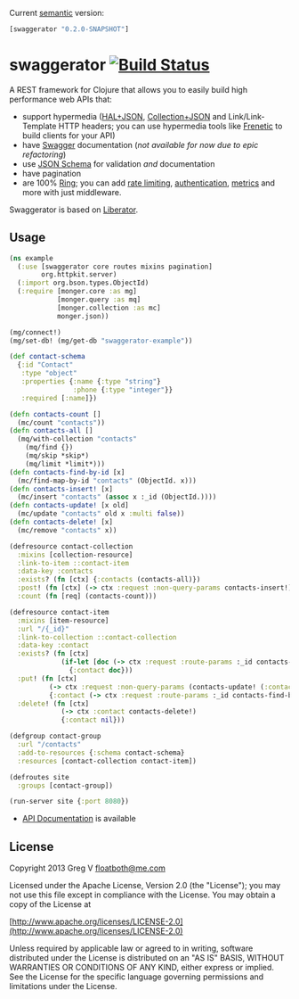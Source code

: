 Current [semantic](http://semver.org/) version:

```clojure
[swaggerator "0.2.0-SNAPSHOT"]
```

# swaggerator [![Build Status](https://travis-ci.org/myfreeweb/swaggerator.png?branch=master)](https://travis-ci.org/myfreeweb/swaggerator)

A REST framework for Clojure that allows you to easily build high performance web APIs that:

- support hypermedia ([HAL+JSON](http://stateless.co/hal_specification.html), [Collection+JSON](http://amundsen.com/media-types/collection/) and Link/Link-Template HTTP headers; you can use hypermedia tools like [Frenetic](http://dlindahl.github.com/frenetic/) to build clients for your API)
- have [Swagger](https://github.com/wordnik/swagger-core/wiki) documentation (*not
  available for now due to epic refactoring*)
- use [JSON Schema](http://json-schema.org) for validation *and* documentation
- have pagination
- are 100% [Ring](https://github.com/ring-clojure/ring); you can add [rate limiting](https://github.com/myfreeweb/ring-ratelimit), [authentication](https://github.com/cemerick/friend), [metrics](http://metrics-clojure.readthedocs.org/en/latest/ring.html) and more with just middleware.

Swaggerator is based on [Liberator](https://github.com/clojure-liberator/liberator).

## Usage

```clojure
(ns example
  (:use [swaggerator core routes mixins pagination]
        org.httpkit.server)
  (:import org.bson.types.ObjectId)
  (:require [monger.core :as mg]
            [monger.query :as mq]
            [monger.collection :as mc]
            monger.json))

(mg/connect!)
(mg/set-db! (mg/get-db "swaggerator-example"))

(def contact-schema
  {:id "Contact"
   :type "object"
   :properties {:name {:type "string"}
                :phone {:type "integer"}}
   :required [:name]})

(defn contacts-count []
  (mc/count "contacts"))
(defn contacts-all []
  (mq/with-collection "contacts"
    (mq/find {})
    (mq/skip *skip*)
    (mq/limit *limit*)))
(defn contacts-find-by-id [x]
  (mc/find-map-by-id "contacts" (ObjectId. x)))
(defn contacts-insert! [x]
  (mc/insert "contacts" (assoc x :_id (ObjectId.))))
(defn contacts-update! [x old]
  (mc/update "contacts" old x :multi false))
(defn contacts-delete! [x]
  (mc/remove "contacts" x))

(defresource contact-collection
  :mixins [collection-resource]
  :link-to-item ::contact-item
  :data-key :contacts
  :exists? (fn [ctx] {:contacts (contacts-all)})
  :post! (fn [ctx] (-> ctx :request :non-query-params contacts-insert!))
  :count (fn [req] (contacts-count)))

(defresource contact-item
  :mixins [item-resource]
  :url "/{_id}"
  :link-to-collection ::contact-collection
  :data-key :contact
  :exists? (fn [ctx]
             (if-let [doc (-> ctx :request :route-params :_id contacts-find-by-id)]
               {:contact doc}))
  :put! (fn [ctx]
          (-> ctx :request :non-query-params (contacts-update! (:contact ctx)))
          {:contact (-> ctx :request :route-params :_id contacts-find-by-id)})
  :delete! (fn [ctx]
             (-> ctx :contact contacts-delete!)
             {:contact nil}))

(defgroup contact-group
  :url "/contacts"
  :add-to-resources {:schema contact-schema}
  :resources [contact-collection contact-item])

(defroutes site
  :groups [contact-group])

(run-server site {:port 8080})
```

- [API Documentation](http://myfreeweb.github.com/swaggerator) is available

## License

Copyright 2013 Greg V <floatboth@me.com>

Licensed under the Apache License, Version 2.0 (the "License");
you may not use this file except in compliance with the License.
You may obtain a copy of the License at

[http://www.apache.org/licenses/LICENSE-2.0](http://www.apache.org/licenses/LICENSE-2.0)

Unless required by applicable law or agreed to in writing, software
distributed under the License is distributed on an "AS IS" BASIS,
WITHOUT WARRANTIES OR CONDITIONS OF ANY KIND, either express or implied.
See the License for the specific language governing permissions and
limitations under the License.
